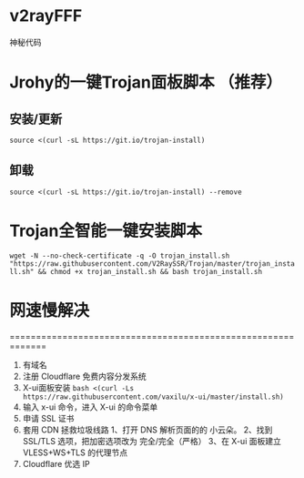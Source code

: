 # v2rayFFF
神秘代码

# Jrohy的一键Trojan面板脚本 （推荐）
## 安装/更新
``source <(curl -sL https://git.io/trojan-install)``

## 卸载
``source <(curl -sL https://git.io/trojan-install) --remove``

# Trojan全智能一键安装脚本
``wget -N --no-check-certificate -q -O trojan_install.sh "https://raw.githubusercontent.com/V2RaySSR/Trojan/master/trojan_install.sh" && chmod +x trojan_install.sh && bash trojan_install.sh``

# 网速慢解决
=============================================================
1. 有域名
2. 注册 Cloudflare 免费内容分发系统
3. X-ui面板安装 ``bash <(curl -Ls https://raw.githubusercontent.com/vaxilu/x-ui/master/install.sh)``
4. 输入 x-ui 命令，进入 X-ui 的命令菜单
5. 申请 SSL 证书
6. 套用 CDN 拯救垃圾线路
  1、打开 DNS 解析页面的的 小云朵。
  2、找到 SSL/TLS 选项，把加密选项改为 完全/完全（严格）
  3、在 X-ui 面板建立 VLESS+WS+TLS 的代理节点
7. Cloudflare 优选 IP
